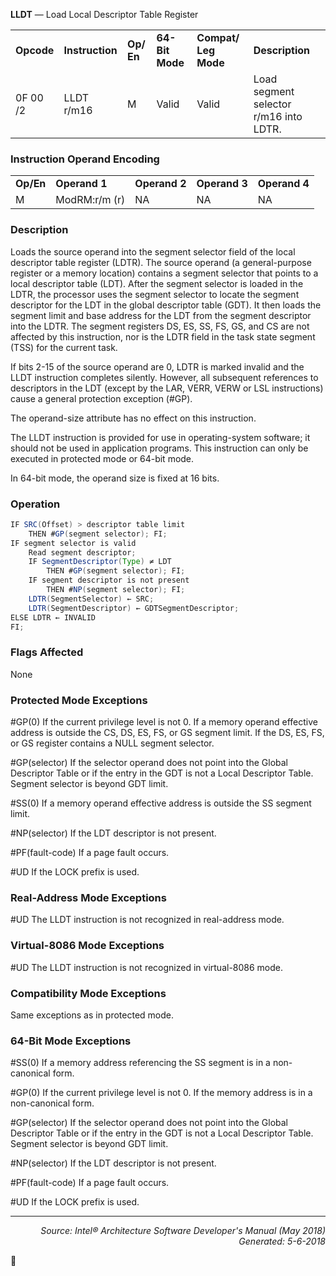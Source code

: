 <b>LLDT</b> — Load Local Descriptor Table Register
<table>
	<tr>
		<td><b>Opcode</b></td>
		<td><b>Instruction</b></td>
		<td><b>Op/ En</b></td>
		<td><b>64-Bit Mode</b></td>
		<td><b>Compat/ Leg Mode</b></td>
		<td><b>Description</b></td>
	</tr>
	<tr>
		<td>0F 00 /2</td>
		<td>LLDT r/m16</td>
		<td>M</td>
		<td>Valid</td>
		<td>Valid</td>
		<td>Load segment selector r/m16 into LDTR.</td>
	</tr>
</table>


### Instruction Operand Encoding
<table>
	<tr>
		<td><b>Op/En</b></td>
		<td><b>Operand 1</b></td>
		<td><b>Operand 2</b></td>
		<td><b>Operand 3</b></td>
		<td><b>Operand 4</b></td>
	</tr>
	<tr>
		<td>M</td>
		<td>ModRM:r/m (r)</td>
		<td>NA</td>
		<td>NA</td>
		<td>NA</td>
	</tr>
</table>


### Description
Loads the source operand into the segment selector field of the local descriptor table register (LDTR). The source
operand (a general-purpose register or a memory location) contains a segment selector that points to a local
descriptor table (LDT). After the segment selector is loaded in the LDTR, the processor uses the segment selector
to locate the segment descriptor for the LDT in the global descriptor table (GDT). It then loads the segment limit
and base address for the LDT from the segment descriptor into the LDTR. The segment registers DS, ES, SS, FS,
GS, and CS are not affected by this instruction, nor is the LDTR field in the task state segment (TSS) for the current
task.

If bits 2-15 of the source operand are 0, LDTR is marked invalid and the LLDT instruction completes silently.
However, all subsequent references to descriptors in the LDT (except by the LAR, VERR, VERW or LSL instructions)
cause a general protection exception (\#GP).

The operand-size attribute has no effect on this instruction.

The LLDT instruction is provided for use in operating-system software; it should not be used in application
programs. This instruction can only be executed in protected mode or 64-bit mode.

In 64-bit mode, the operand size is fixed at 16 bits.

### Operation

```java
IF SRC(Offset) > descriptor table limit 
    THEN #GP(segment selector); FI;
IF segment selector is valid
    Read segment descriptor;
    IF SegmentDescriptor(Type) ≠ LDT 
        THEN #GP(segment selector); FI;
    IF segment descriptor is not present 
        THEN #NP(segment selector); FI;
    LDTR(SegmentSelector) ← SRC;
    LDTR(SegmentDescriptor) ← GDTSegmentDescriptor;
ELSE LDTR ← INVALID
FI;
```
### Flags Affected

None

### Protected Mode Exceptions
<p>#GP(0)
If the current privilege level is not 0.
If a memory operand effective address is outside the CS, DS, ES, FS, or GS segment limit.
If the DS, ES, FS, or GS register contains a NULL segment selector.
<p>#GP(selector)
If the selector operand does not point into the Global Descriptor Table or if the entry in the GDT
is not a Local Descriptor Table.
Segment selector is beyond GDT limit.
<p>#SS(0)
If a memory operand effective address is outside the SS segment limit.
<p>#NP(selector)
If the LDT descriptor is not present.
<p>#PF(fault-code)
If a page fault occurs.
<p>#UD
If the LOCK prefix is used.

### Real-Address Mode Exceptions

<p>#UD
The LLDT instruction is not recognized in real-address mode.

### Virtual-8086 Mode Exceptions

<p>#UD
The LLDT instruction is not recognized in virtual-8086 mode.

### Compatibility Mode Exceptions

Same exceptions as in protected mode.

### 64-Bit Mode Exceptions

<p>#SS(0)
If a memory address referencing the SS segment is in a non-canonical form.
<p>#GP(0)
If the current privilege level is not 0.
If the memory address is in a non-canonical form.
<p>#GP(selector)
If the selector operand does not point into the Global Descriptor Table or if the entry in the GDT
is not a Local Descriptor Table.
Segment selector is beyond GDT limit.
<p>#NP(selector)
If the LDT descriptor is not present.
<p>#PF(fault-code)
If a page fault occurs.
<p>#UD
If the LOCK prefix is used.

 --- 
<p align="right"><i>Source: Intel® Architecture Software Developer's Manual (May 2018)<br>Generated: 5-6-2018</i></p>
